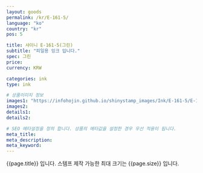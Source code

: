 ```yaml
---
layout: goods
permalink: /kr/E-161-5/
language: "ko"
country: "kr"
pos: 5

title: 샤이니 E-161-5(그린)
subtitle: "피일용 잉크 입니다."
spec: 그린
price: 
currency: KRW

categories: ink
type: ink

# 상품이미지 정보
images1: "https://infohojin.github.io/shinystamp_images/Ink/E-161-5/E-161-5_1.jpg"
images2:
details1:
details2:    

# SEO 메타설정을 정의 합니다. 상품의 메타값을 설정한 경우 우선 적용이 됩니다.
meta_title: 
meta_description:
meta_keyword:
---
```


{{page.title}} 입니다. 스템프 제작 가능한 최대 크기는 {{page.size}} 입니다.
